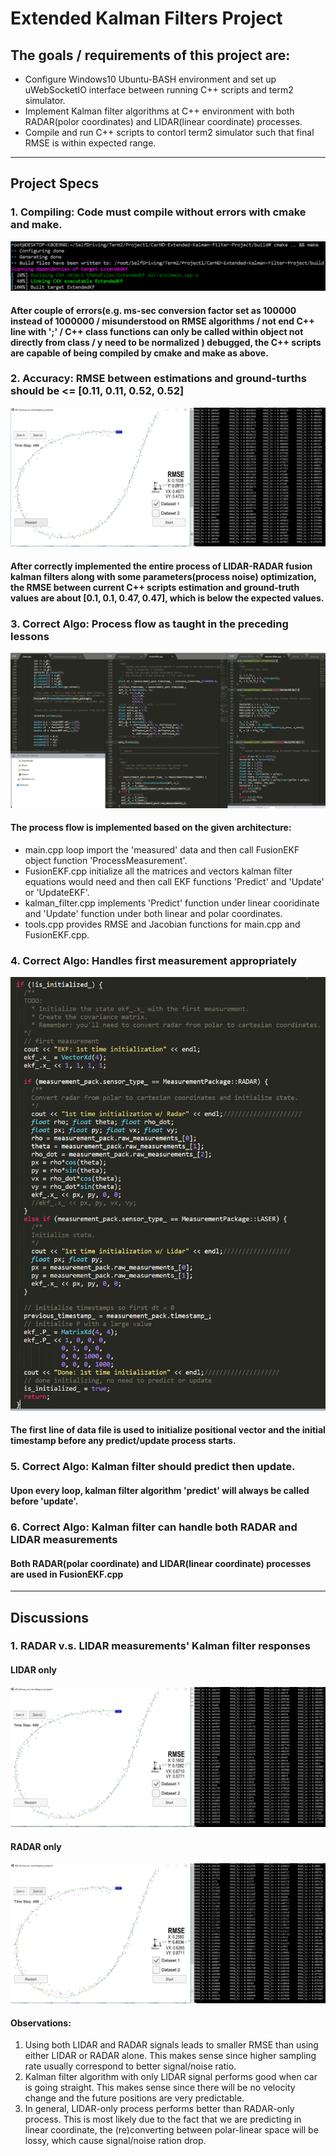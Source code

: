 # Extended Kalman Filters Project

## The goals / requirements of this project are:

* Configure Windows10 Ubuntu-BASH environment and set up uWebSocketIO interface between running C++ scripts and term2 simulator.
* Implement Kalman filter algorithms at C++ environment with both RADAR(polor coordinates) and LIDAR(linear coordinate) processes.
* Compile and run C++ scripts to contorl term2 simulator such that final RMSE is within expected range. 

[//]: # (Image References)
[image1]: ./Dataset1EKFtracking.PNG
[image2]: ./Dataset2EKFtracking.PNG
[image3]: ./Dataset1EKFtracking-LidarOnly.PNG
[image4]: ./Dataset1EKFtracking-RadarOnly.PNG
[image5]: ./MeetSpec-compiled.PNG
[image6]: ./MeetSpec-ProcessFlow.PNG
[image7]: ./MeetSpec-1stMeasHandle.PNG

---

## Project Specs

### 1. Compiling: Code must compile without errors with cmake and make.
![alt text][image5]
#### After couple of errors(e.g. ms-sec conversion factor set as 100000 instead of 1000000 / misunderstood on RMSE algorithms / not end C++ line with ';' / C++ class functions can only be called within object not directly from class / y need to be normalized ) debugged, the C++ scripts are capable of being compiled by cmake and make as above.

### 2. Accuracy: RMSE between estimations and ground-turths should be <= [0.11, 0.11, 0.52, 0.52]
![alt text][image1]
#### After correctly implemented the entire process of LIDAR-RADAR fusion kalman filters along with some parameters(process noise) optimization, the RMSE between current C++ scripts estimation and ground-truth values are about [0.1, 0.1, 0.47, 0.47], which is below the expected values.

### 3. Correct Algo: Process flow as taught in the preceding lessons
![alt text][image6]
#### The process flow is implemented based on the given architecture:
* main.cpp loop import the 'measured' data and then call FusionEKF object function 'ProcessMeasurement'.
* FusionEKF.cpp initialize all the matrices and vectors kalman filter equations would need and then call EKF functions 'Predict' and 'Update' or 'UpdateEKF'.
* kalman_filter.cpp implements 'Predict' function under linear cooridinate and 'Update' function under both linear and polar coordinates. 
* tools.cpp provides RMSE and Jacobian functions for main.cpp and FusionEKF.cpp.

### 4. Correct Algo: Handles first measurement appropriately
![alt text][image7]
#### The first line of data file is used to initialize positional vector and the initial timestamp before any predict/update process starts.

### 5. Correct Algo: Kalman filter should predict then update.
#### Upon every loop, kalman filter algorithm 'predict' will always be called before 'update'.

### 6. Correct Algo: Kalman filter can handle both RADAR and LIDAR measurements
#### Both RADAR(polar coordinate) and LIDAR(linear coordinate) processes are used in FusionEKF.cpp

---

## Discussions

### 1. RADAR v.s. LIDAR measurements' Kalman filter responses
#### LIDAR only
![alt text][image3]

#### RADAR only
![alt text][image4]

#### Observations:
1. Using both LIDAR and RADAR signals leads to smaller RMSE than using either LIDAR or RADAR alone. This makes sense since higher sampling rate usually correspond to better signal/noise ratio.
2. Kalman filter algorithm with only LIDAR signal performs good when car is going straight. This makes sense since there will be no velocity change and the future positions are very predictable.
3. In general, LIDAR-only process performs better than RADAR-only process. This is most likely due to the fact that we are predicting in linear coordinate, the (re)converting between polar-linear space will be lossy, which cause signal/noise ration drop.
